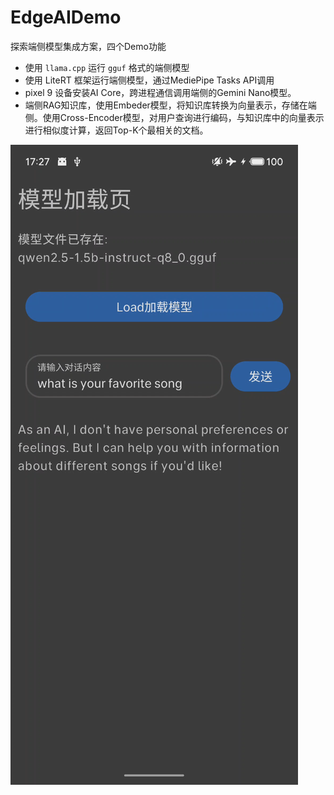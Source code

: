 # EdgeAIDemo

探索端侧模型集成方案，四个Demo功能
* 使用 `llama.cpp` 运行 `gguf` 格式的端侧模型
* 使用 LiteRT 框架运行端侧模型，通过MediePipe Tasks API调用
* pixel 9 设备安装AI Core，跨进程通信调用端侧的Gemini Nano模型。
* 端侧RAG知识库，使用Embeder模型，将知识库转换为向量表示，存储在端侧。使用Cross-Encoder模型，对用户查询进行编码，与知识库中的向量表示进行相似度计算，返回Top-K个最相关的文档。

![](/resources/blogs_ai_smoll_model.png)